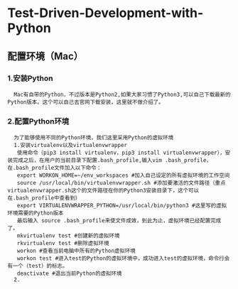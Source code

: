 # Test-Driven-Development-with-Python
## 配置环境（Mac）
### 1.安装Python
      Mac有自带的Python，不过版本是Python2,如果大家习惯了Python3,可以自己下载最新的Python版本。这个可以自己去官网下载安装，这里就不做介绍了。
### 2.配置Python环境
      为了能够使用不同的Python环境，我们这里采用Python的虚拟环境
      1.安装virtualenv以及virtualenvwrapper
       使用命令（pip3 install virtualenv，pip3 install virtualenvwrapper），安装完成之后，在用户的当前目录下配置.bash_profile,输入vim .bash_profile，在.bash_profile文件加入以下命令： 
       export WORKON_HOME=~/env_workspaces #加入自己设定的所有虚拟环境的工作空间
       source /usr/local/bin/virtualenvwrapper.sh #添加要激活的文件路径（重点virtualenvwrapper.sh这个的文件路径在你的Python3安装目录下，这个可以在.bash_profile中查看到）
       export VIRTUALENVWRAPPER_PYTHON=/usr/local/bin/python3 #这里写的虚拟环境需要的Python版本
       最后输入 source .bash_profile来使文件成效，到此为止，虚拟环境已经配置完成了。
       mkvirtualenv test #创建新的虚拟环境
       rkvirtualenv test #删除虚拟环境 
       workon #查看当前电脑中所有的Python虚拟环境 
       workon test #进入test的Python的虚拟环境中，成功进入test的虚拟环境，命令行会有一个（test）的标志。
       deactivate #退出当前Python的虚拟环境 
      2.
    
   
